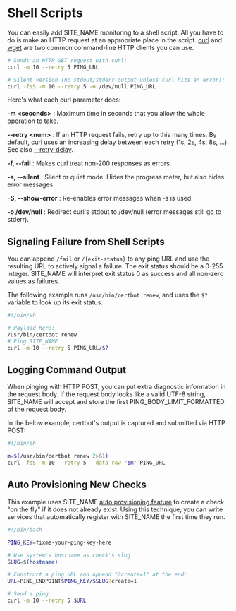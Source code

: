 # Shell Scripts

You can easily add SITE_NAME monitoring to a shell script. All you
have to do is make an HTTP request at an appropriate place in the script.
[curl](https://curl.haxx.se/docs/manpage.html) and
[wget](https://www.gnu.org/software/wget/manual/wget.html)
are two common command-line HTTP clients you can use.

```bash
# Sends an HTTP GET request with curl:
curl -m 10 --retry 5 PING_URL

# Silent version (no stdout/stderr output unless curl hits an error):
curl -fsS -m 10 --retry 5 -o /dev/null PING_URL

```

Here's what each curl parameter does:

**-m &lt;seconds&gt;**
:   Maximum time in seconds that you allow the whole operation to take.

**--retry &lt;num&gt;**
:   If an HTTP request fails, retry up to this many times. By default, curl
    uses an increasing delay between each retry (1s, 2s, 4s, 8s, ...).
    See also [--retry-delay](https://curl.haxx.se/docs/manpage.html#--retry-delay).

**-f, --fail**
:   Makes curl treat non-200 responses as errors.

**-s, --silent**
:   Silent or quiet mode. Hides the progress meter, but also
    hides error messages.

**-S, --show-error**
:   Re-enables error messages when -s is used.

**-o /dev/null**
:   Redirect curl's stdout to /dev/null (error messages still go to stderr).

## Signaling Failure from Shell Scripts

You can append `/fail` or `/{exit-status}` to any ping URL and use the resulting URL
to actively signal a failure. The exit status should be a 0-255 integer.
SITE_NAME will interpret exit status 0 as success and all non-zero values as failures.

The following example runs `/usr/bin/certbot renew`, and uses the `$?` variable to
look up its exit status:

```bash
#!/bin/sh

# Payload here:
/usr/bin/certbot renew
# Ping SITE_NAME
curl -m 10 --retry 5 PING_URL/$?
```

## Logging Command Output

When pinging with HTTP POST, you can put extra diagnostic information in the request
body. If the request body looks like a valid UTF-8 string, SITE_NAME
will accept and store the first PING_BODY_LIMIT_FORMATTED of the request body.

In the below example, certbot's output is captured and submitted via HTTP POST:

```bash
#!/bin/sh

m=$(/usr/bin/certbot renew 2>&1)
curl -fsS -m 10 --retry 5 --data-raw "$m" PING_URL
```

## Auto Provisioning New Checks

This example uses SITE_NAME [auto provisioning feature](../autoprovisioning/) to
create a check "on the fly" if it does not already exist. Using this technique, you can
write services that automatically register with SITE_NAME the first time they run.


```bash
#!/bin/bash

PING_KEY=fixme-your-ping-key-here

# Use system's hostname as check's slug
SLUG=$(hostname)

# Construct a ping URL and append "?create=1" at the end:
URL=PING_ENDPOINT$PING_KEY/$SLUG?create=1

# Send a ping:
curl -m 10 --retry 5 $URL
```
